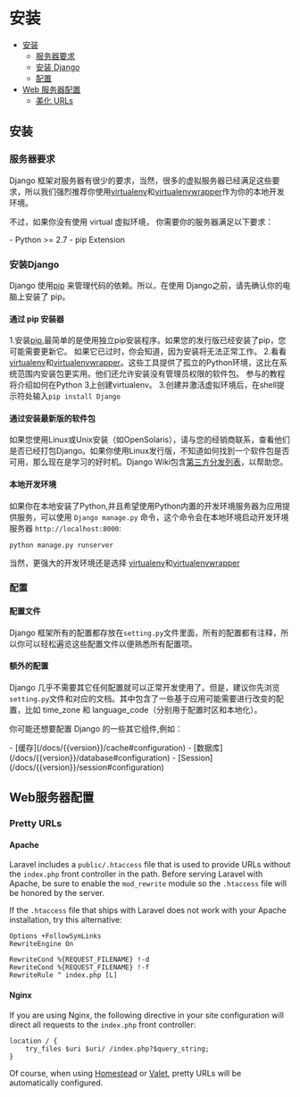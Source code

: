 # 安装

- [安装](#安装)
    - [服务器要求](#服务器要求)
    - [安装 Django](#安装Django)
    - [配置](#配置)
- [Web 服务器配置](#Web服务器配置)
    - [美化 URLs](#美化URLs)

<a name="installation"></a>
## 安装


<a name="server-requirements"></a>
### 服务器要求

Django 框架对服务器有很少的要求，当然，很多的虚拟服务器已经满足这些要求，所以我们强烈推荐你使用[virtualenv](https://virtualenv.pypa.io/)和[virtualenvwrapper](https://virtualenvwrapper.readthedocs.io/en/latest/)作为你的本地开发环境。

不过，如果你没有使用 virtual 虚拟环境， 你需要你的服务器满足以下要求：

<div class="content-list" markdown="1">
- Python >= 2.7
- pip Extension
</div>

<a name="installing-django"></a>
### 安装Django

Django 使用[pip](https://pypi.python.org/pypi/pip) 来管理代码的依赖。所以，在使用 Django之前，请先确认你的电脑上安装了 pip。

#### 通过 pip 安装器

1.安装[pip](https://pip.pypa.io),最简单的是使用独立pip安装程序。如果您的发行版已经安装了pip，您可能需要更新它。
  如果它已过时，你会知道，因为安装将无法正常工作。
2.看看[virtualenv](https://virtualenv.pypa.io/)和[virtualenvwrapper](https://virtualenvwrapper.readthedocs.io/en/latest/)。这些工具提供了孤立的Python环境，这比在系统范围内安装包更实用。他们还允许安装没有管理员权限的软件包。
  参与的教程将介绍如何在Python 3上创建virtualenv。
3.创建并激活虚拟环境后，在shell提示符处输入`pip install Django`

#### 通过安装最新版的软件包

如果您使用Linux或Unix安装（如OpenSolaris），请与您的经销商联系，查看他们是否已经打包Django。如果你使用Linux发行版，不知道如何找到一个软件包是否可用，那么现在是学习的好时机。Django Wiki包含[第三方分发列表](https://code.djangoproject.com/wiki/Distributions)，以帮助您。

#### 本地开发环境

如果你在本地安装了Python,并且希望使用Python内置的开发环境服务器为应用提供服务，可以使用 `Django manage.py` 命令，这个命令会在本地环境启动开发环境服务器  `http://localhost:8000`:

    python manage.py runserver

当然，更强大的开发环境还是选择 [virtualenv](https://virtualenv.pypa.io/)和[virtualenvwrapper](https://virtualenvwrapper.readthedocs.io/en/latest/)

<a name="configuration"></a>
### 配置

#### 配置文件

Django 框架所有的配置都存放在`setting.py`文件里面，所有的配置都有注释，所以你可以轻松遍览这些配置文件以便熟悉所有配置项。 

#### 额外的配置

Django 几乎不需要其它任何配置就可以正常开发使用了。但是，建议你先浏览`setting.py`文件和对应的文档。其中包含了一些基于应用可能需要进行改变的配置，比如 time_zone 和 language_code（分别用于配置时区和本地化）。

你可能还想要配置 Django 的一些其它组件,例如：

<div class="content-list" markdown="1">
- [缓存](/docs/{{version}}/cache#configuration)
- [数据库](/docs/{{version}}/database#configuration)
- [Session](/docs/{{version}}/session#configuration)
</div>

<a name="web-server-configuration"></a>
## Web服务器配置

<a name="pretty-urls"></a>
### Pretty URLs

#### Apache

Laravel includes a `public/.htaccess` file that is used to provide URLs without the `index.php` front controller in the path. Before serving Laravel with Apache, be sure to enable the `mod_rewrite` module so the `.htaccess` file will be honored by the server.

If the `.htaccess` file that ships with Laravel does not work with your Apache installation, try this alternative:

    Options +FollowSymLinks
    RewriteEngine On

    RewriteCond %{REQUEST_FILENAME} !-d
    RewriteCond %{REQUEST_FILENAME} !-f
    RewriteRule ^ index.php [L]

#### Nginx

If you are using Nginx, the following directive in your site configuration will direct all requests to the `index.php` front controller:

    location / {
        try_files $uri $uri/ /index.php?$query_string;
    }

Of course, when using [Homestead](/docs/{{version}}/homestead) or [Valet](/docs/{{version}}/valet), pretty URLs will be automatically configured.
